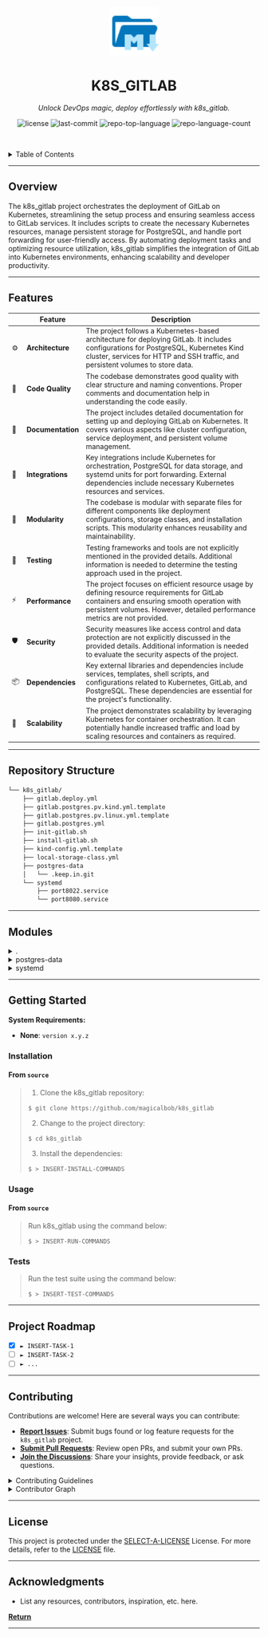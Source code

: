 <p align="center">
  <img src="https://raw.githubusercontent.com/PKief/vscode-material-icon-theme/ec559a9f6bfd399b82bb44393651661b08aaf7ba/icons/folder-markdown-open.svg" width="100" alt="project-logo">
</p>
<p align="center">
    <h1 align="center">K8S_GITLAB</h1>
</p>
<p align="center">
    <em>Unlock DevOps magic, deploy effortlessly with k8s_gitlab.</em>
</p>
<p align="center">
	<img src="https://img.shields.io/github/license/magicalbob/k8s_gitlab?style=default&logo=opensourceinitiative&logoColor=white&color=0080ff" alt="license">
	<img src="https://img.shields.io/github/last-commit/magicalbob/k8s_gitlab?style=default&logo=git&logoColor=white&color=0080ff" alt="last-commit">
	<img src="https://img.shields.io/github/languages/top/magicalbob/k8s_gitlab?style=default&color=0080ff" alt="repo-top-language">
	<img src="https://img.shields.io/github/languages/count/magicalbob/k8s_gitlab?style=default&color=0080ff" alt="repo-language-count">
<p>
<p align="center">
	<!-- default option, no dependency badges. -->
</p>

<br><!-- TABLE OF CONTENTS -->
<details>
  <summary>Table of Contents</summary><br>

- [ Overview](#-overview)
- [ Features](#-features)
- [ Repository Structure](#-repository-structure)
- [ Modules](#-modules)
- [ Getting Started](#-getting-started)
  - [ Installation](#-installation)
  - [ Usage](#-usage)
  - [ Tests](#-tests)
- [ Project Roadmap](#-project-roadmap)
- [ Contributing](#-contributing)
- [ License](#-license)
- [ Acknowledgments](#-acknowledgments)
</details>
<hr>

##  Overview

The k8s_gitlab project orchestrates the deployment of GitLab on Kubernetes, streamlining the setup process and ensuring seamless access to GitLab services. It includes scripts to create the necessary Kubernetes resources, manage persistent storage for PostgreSQL, and handle port forwarding for user-friendly access. By automating deployment tasks and optimizing resource utilization, k8s_gitlab simplifies the integration of GitLab into Kubernetes environments, enhancing scalability and developer productivity.

---

##  Features

|    |   Feature         | Description |
|----|-------------------|---------------------------------------------------------------|
| ⚙️  | **Architecture**  | The project follows a Kubernetes-based architecture for deploying GitLab. It includes configurations for PostgreSQL, Kubernetes Kind cluster, services for HTTP and SSH traffic, and persistent volumes to store data. |
| 🔩 | **Code Quality**  | The codebase demonstrates good quality with clear structure and naming conventions. Proper comments and documentation help in understanding the code easily. |
| 📄 | **Documentation** | The project includes detailed documentation for setting up and deploying GitLab on Kubernetes. It covers various aspects like cluster configuration, service deployment, and persistent volume management. |
| 🔌 | **Integrations**  | Key integrations include Kubernetes for orchestration, PostgreSQL for data storage, and systemd units for port forwarding. External dependencies include necessary Kubernetes resources and services. |
| 🧩 | **Modularity**    | The codebase is modular with separate files for different components like deployment configurations, storage classes, and installation scripts. This modularity enhances reusability and maintainability. |
| 🧪 | **Testing**       | Testing frameworks and tools are not explicitly mentioned in the provided details. Additional information is needed to determine the testing approach used in the project. |
| ⚡️  | **Performance**   | The project focuses on efficient resource usage by defining resource requirements for GitLab containers and ensuring smooth operation with persistent volumes. However, detailed performance metrics are not provided. |
| 🛡️ | **Security**      | Security measures like access control and data protection are not explicitly discussed in the provided details. Additional information is needed to evaluate the security aspects of the project. |
| 📦 | **Dependencies**  | Key external libraries and dependencies include services, templates, shell scripts, and configurations related to Kubernetes, GitLab, and PostgreSQL. These dependencies are essential for the project's functionality. |
| 🚀 | **Scalability**   | The project demonstrates scalability by leveraging Kubernetes for container orchestration. It can potentially handle increased traffic and load by scaling resources and containers as required. |

---

##  Repository Structure

```sh
└── k8s_gitlab/
    ├── gitlab.deploy.yml
    ├── gitlab.postgres.pv.kind.yml.template
    ├── gitlab.postgres.pv.linux.yml.template
    ├── gitlab.postgres.yml
    ├── init-gitlab.sh
    ├── install-gitlab.sh
    ├── kind-config.yml.template
    ├── local-storage-class.yml
    ├── postgres-data
    │   └── .keep.in.git
    └── systemd
        ├── port8022.service
        └── port8080.service
```

---

##  Modules

<details closed><summary>.</summary>

| File                                                                                                                                | Summary                                                                                                                                                                                                                               |
| ---                                                                                                                                 | ---                                                                                                                                                                                                                                   |
| [init-gitlab.sh](https://github.com/magicalbob/k8s_gitlab/blob/master/init-gitlab.sh)                                               | Creates GitLab namespace, deploys GitLab, waits for successful deployment, ensures GitLab is running on port 80, and forwards deployment for access. Manages port-forwarding to GitLab deployment with automatic relaunch on failure. |
| [gitlab.postgres.yml](https://github.com/magicalbob/k8s_gitlab/blob/master/gitlab.postgres.yml)                                     | Defines PostgreSQL deployment for GitLab, including PersistentVolumeClaim, Deployment, Service, and ConfigMap. Manages storage, environment variables, container configuration, and networking aspects for the PostgreSQL database.   |
| [gitlab.deploy.yml](https://github.com/magicalbob/k8s_gitlab/blob/master/gitlab.deploy.yml)                                         | Deploys GitLab application with a single pod and services for HTTP and SSH traffic. Specifies resource requirements and configuration settings for GitLab container.                                                                  |
| [kind-config.yml.template](https://github.com/magicalbob/k8s_gitlab/blob/master/kind-config.yml.template)                           | Defines Kubernetes Kind cluster configuration with a custom mount for Postgres data in the `postgres-data` directory.                                                                                                                 |
| [gitlab.postgres.pv.kind.yml.template](https://github.com/magicalbob/k8s_gitlab/blob/master/gitlab.postgres.pv.kind.yml.template)   | Defines a template for a PersistentVolume in Kubernetes to store GitLab PostgreSQL data with a capacity of 10Gi, ReadWriteOnce access mode, and local-storage storage class. Supports nodeAffinity based on the specified node name.  |
| [gitlab.postgres.pv.linux.yml.template](https://github.com/magicalbob/k8s_gitlab/blob/master/gitlab.postgres.pv.linux.yml.template) | Defines persistent volume for GitLabs PostgreSQL data, specifying 10Gi storage, Retain policy, ReadWriteOnce access, and local storage class. Utilizes node affinity to connect to a specific Kubernetes node matching the hostname.  |
| [local-storage-class.yml](https://github.com/magicalbob/k8s_gitlab/blob/master/local-storage-class.yml)                             | Implements a StorageClass configuration named local-storage to enable immediate volume binding. Essential for efficient storage provisioning in the Kubernetes environment of the k8s_gitlab repository.                              |
| [install-gitlab.sh](https://github.com/magicalbob/k8s_gitlab/blob/master/install-gitlab.sh)                                         | Determines Kubernetes cluster availability, creates Kind cluster if needed, installs components, sets up storage, deploys GitLab services, ensuring smooth operation with persistent volumes.                                         |

</details>

<details closed><summary>postgres-data</summary>

| File                                                                                            | Summary                                                                                 |
| ---                                                                                             | ---                                                                                     |
| [.keep.in.git](https://github.com/magicalbob/k8s_gitlab/blob/master/postgres-data/.keep.in.git) | Maintains directory structure integrity by ensuring tracking of empty directory in Git. |

</details>

<details closed><summary>systemd</summary>

| File                                                                                              | Summary                                                                                                                                                                                                |
| ---                                                                                               | ---                                                                                                                                                                                                    |
| [port8022.service](https://github.com/magicalbob/k8s_gitlab/blob/master/systemd/port8022.service) | Enables port forwarding for 8022 to GitLab via Kubectl, ensuring seamless network connectivity and user-friendly access for multi-user targets.                                                        |
| [port8080.service](https://github.com/magicalbob/k8s_gitlab/blob/master/systemd/port8080.service) | Enables port forwarding for GitLab service to local machine on port 8080. systemd unit ensures automatic restart on failure. Facilitates easy access to GitLab services running in Kubernetes cluster. |

</details>

---

##  Getting Started

**System Requirements:**

* **None**: `version x.y.z`

###  Installation

<h4>From <code>source</code></h4>

> 1. Clone the k8s_gitlab repository:
>
> ```console
> $ git clone https://github.com/magicalbob/k8s_gitlab
> ```
>
> 2. Change to the project directory:
> ```console
> $ cd k8s_gitlab
> ```
>
> 3. Install the dependencies:
> ```console
> $ > INSERT-INSTALL-COMMANDS
> ```

###  Usage

<h4>From <code>source</code></h4>

> Run k8s_gitlab using the command below:
> ```console
> $ > INSERT-RUN-COMMANDS
> ```

###  Tests

> Run the test suite using the command below:
> ```console
> $ > INSERT-TEST-COMMANDS
> ```

---

##  Project Roadmap

- [X] `► INSERT-TASK-1`
- [ ] `► INSERT-TASK-2`
- [ ] `► ...`

---

##  Contributing

Contributions are welcome! Here are several ways you can contribute:

- **[Report Issues](https://github.com/magicalbob/k8s_gitlab/issues)**: Submit bugs found or log feature requests for the `k8s_gitlab` project.
- **[Submit Pull Requests](https://github.com/magicalbob/k8s_gitlab/blob/main/CONTRIBUTING.md)**: Review open PRs, and submit your own PRs.
- **[Join the Discussions](https://github.com/magicalbob/k8s_gitlab/discussions)**: Share your insights, provide feedback, or ask questions.

<details closed>
<summary>Contributing Guidelines</summary>

1. **Fork the Repository**: Start by forking the project repository to your github account.
2. **Clone Locally**: Clone the forked repository to your local machine using a git client.
   ```sh
   git clone https://github.com/magicalbob/k8s_gitlab
   ```
3. **Create a New Branch**: Always work on a new branch, giving it a descriptive name.
   ```sh
   git checkout -b new-feature-x
   ```
4. **Make Your Changes**: Develop and test your changes locally.
5. **Commit Your Changes**: Commit with a clear message describing your updates.
   ```sh
   git commit -m 'Implemented new feature x.'
   ```
6. **Push to github**: Push the changes to your forked repository.
   ```sh
   git push origin new-feature-x
   ```
7. **Submit a Pull Request**: Create a PR against the original project repository. Clearly describe the changes and their motivations.
8. **Review**: Once your PR is reviewed and approved, it will be merged into the main branch. Congratulations on your contribution!
</details>

<details closed>
<summary>Contributor Graph</summary>
<br>
<p align="center">
   <a href="https://github.com{/magicalbob/k8s_gitlab/}graphs/contributors">
      <img src="https://contrib.rocks/image?repo=magicalbob/k8s_gitlab">
   </a>
</p>
</details>

---

##  License

This project is protected under the [SELECT-A-LICENSE](https://choosealicense.com/licenses) License. For more details, refer to the [LICENSE](https://choosealicense.com/licenses/) file.

---

##  Acknowledgments

- List any resources, contributors, inspiration, etc. here.

[**Return**](#-overview)

---
